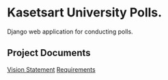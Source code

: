 # Kasetsart University Polls.

Django web application for conducting polls.

## Project Documents

[Vision Statement](../../wiki/Vision%20Statement)
[Requirements](../../wiki/Requirement)
